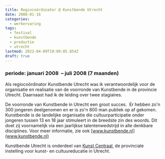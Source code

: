 ```yaml
---
title: Regiocoördinator @ Kunstbende Utrecht
date: 2008-01-16
categories:
  - werkervaring
tags:
  - festival
  - kunstbende
  - productie
  - utrecht
lastmod: 2022-04-09T19:09:05.854Z
draft: true
---
```


### periode: januari 2008  – juli 2008 (7 maanden)

Als regiocoördinator Kunstbende Utrecht was ik verantwoordelijk voor de organisatie en realisatie van de voorronde van Kunstbende in de provincie Utrecht. Daarnaast had ik de leiding over twee stagiaires.

De voorronde van Kunstbende in Utrecht een groot succes.  Er hebben zo'n 300 jongeren deelgenomen en er is zo'n 800 man publiek op af gekomen. Kunstbende is de landelijke organisatie die cultuurparticipatie onder jongeren tussen 13 en 18 jaar stimuleert in de breedste zin des woords. Dit doet zij voornamelijk via een jaarlijkse talentenwedstrijd in alle denkbare disciplines. Voor meer informatie, zie ook [www.kunstbende.nl](www.kunstbende.nl)

Kunstbende Utrecht is onderdeel van [Kunst Centraal](http://www.kunstcentraal.nl), de provinciale instelling voor kunst- en cultuureducatie in Utrecht.
